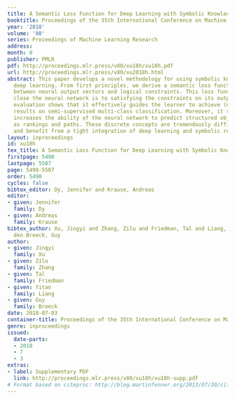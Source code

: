 ```yaml
---
title: A Semantic Loss Function for Deep Learning with Symbolic Knowledge
booktitle: Proceedings of the 35th International Conference on Machine Learning
year: '2018'
volume: '80'
series: Proceedings of Machine Learning Research
address: 
month: 0
publisher: PMLR
pdf: http://proceedings.mlr.press/v80/xu18h/xu18h.pdf
url: http://proceedings.mlr.press/v80/xu2018h.html
abstract: This paper develops a novel methodology for using symbolic knowledge in
  deep learning. From first principles, we derive a semantic loss function that bridges
  between neural output vectors and logical constraints. This loss function captureshow
  close the neural network is to satisfying the constraints on its output. An experimental
  evaluation shows that it effectively guides the learner to achieve (near-)state-of-the-art
  results on semi-supervised multi-class classification. Moreover, it significantly
  increases the ability of the neural network to predict structured objects, such
  as rankings and paths. These discrete concepts are tremendously difficult to learn,
  and benefit from a tight integration of deep learning and symbolic reasoning methods.
layout: inproceedings
id: xu18h
tex_title: A Semantic Loss Function for Deep Learning with Symbolic Knowledge
firstpage: 5498
lastpage: 5507
page: 5498-5507
order: 5498
cycles: false
bibtex_editor: Dy, Jennifer and Krause, Andreas
editor:
- given: Jennifer
  family: Dy
- given: Andreas
  family: Krause
bibtex_author: Xu, Jingyi and Zhang, Zilu and Friedman, Tal and Liang, Yitao and Van
  den Broeck, Guy
author:
- given: Jingyi
  family: Xu
- given: Zilu
  family: Zhang
- given: Tal
  family: Friedman
- given: Yitao
  family: Liang
- given: Guy
  family: Broeck
date: 2018-07-03
container-title: Proceedings of the 35th International Conference on Machine Learning
genre: inproceedings
issued:
  date-parts:
  - 2018
  - 7
  - 3
extras:
- label: Supplementary PDF
  link: http://proceedings.mlr.press/v80/xu18h/xu18h-supp.pdf
# Format based on citeproc: http://blog.martinfenner.org/2013/07/30/citeproc-yaml-for-bibliographies/
---
```

